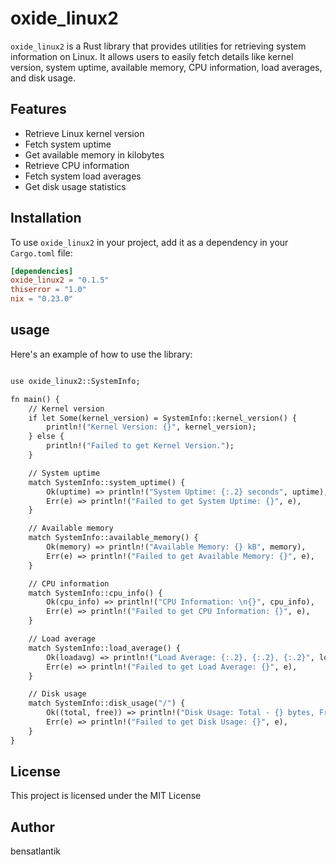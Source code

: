 # oxide_linux2

`oxide_linux2` is a Rust library that provides utilities for retrieving system information on Linux. It allows users to easily fetch details like kernel version, system uptime, available memory, CPU information, load averages, and disk usage.

## Features

- Retrieve Linux kernel version
- Fetch system uptime
- Get available memory in kilobytes
- Retrieve CPU information
- Fetch system load averages
- Get disk usage statistics

## Installation

To use `oxide_linux2` in your project, add it as a dependency in your `Cargo.toml` file:

```toml
[dependencies]
oxide_linux2 = "0.1.5"
thiserror = "1.0"
nix = "0.23.0"
```
## usage
Here's an example of how to use the library:

```mod oxide_linux2;

use oxide_linux2::SystemInfo;

fn main() {
    // Kernel version
    if let Some(kernel_version) = SystemInfo::kernel_version() {
        println!("Kernel Version: {}", kernel_version);
    } else {
        println!("Failed to get Kernel Version.");
    }

    // System uptime
    match SystemInfo::system_uptime() {
        Ok(uptime) => println!("System Uptime: {:.2} seconds", uptime),
        Err(e) => println!("Failed to get System Uptime: {}", e),
    }

    // Available memory
    match SystemInfo::available_memory() {
        Ok(memory) => println!("Available Memory: {} kB", memory),
        Err(e) => println!("Failed to get Available Memory: {}", e),
    }

    // CPU information
    match SystemInfo::cpu_info() {
        Ok(cpu_info) => println!("CPU Information: \n{}", cpu_info),
        Err(e) => println!("Failed to get CPU Information: {}", e),
    }

    // Load average
    match SystemInfo::load_average() {
        Ok(loadavg) => println!("Load Average: {:.2}, {:.2}, {:.2}", loadavg[0], loadavg[1], loadavg[2]),
        Err(e) => println!("Failed to get Load Average: {}", e),
    }

    // Disk usage
    match SystemInfo::disk_usage("/") {
        Ok((total, free)) => println!("Disk Usage: Total - {} bytes, Free - {} bytes", total, free),
        Err(e) => println!("Failed to get Disk Usage: {}", e),
    }
}
```
## License
This project is licensed under the MIT License

## Author
bensatlantik
